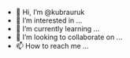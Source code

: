 - 👋 Hi, I’m @kubrauruk
- 👀 I’m interested in ...
- 🌱 I’m currently learning ...
- 💞️ I’m looking to collaborate on ...
- 📫 How to reach me ...

<!---
kubrauruk/kubrauruk is a ✨ special ✨ repository because its `README.md` (this file) appears on your GitHub profile.
You can click the Preview link to take a look at your changes.
--->
